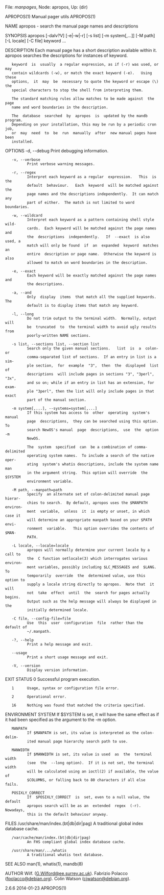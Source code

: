 File: *manpages*,  Node: apropos,  Up: (dir)

APROPOS(1)                    Manual pager utils                    APROPOS(1)



NAME
       apropos - search the manual page names and descriptions

SYNOPSIS
       apropos  [-dalv?V] [-e|-w|-r] [-s list] [-m system[,...]] [-M path] [-L
       locale] [-C file] keyword ...

DESCRIPTION
       Each manual page has a short description available within it.   apropos
       searches the descriptions for instances of keyword.

       keyword  is  usually  a regular expression, as if (-r) was used, or may
       contain wildcards (-w), or match the exact keyword (-e).   Using  these
       options,  it  may  be  necessary to quote the keyword or escape (\) the
       special characters to stop the shell from interpreting them.

       The standard matching rules allow matches to be made against  the  page
       name and word boundaries in the description.

       The  database  searched  by  apropos  is  updated by the mandb program.
       Depending on your installation, this may be run by a periodic cron job,
       or  may  need  to  be  run  manually  after  new manual pages have been
       installed.

OPTIONS
       -d, --debug
              Print debugging information.

       -v, --verbose
              Print verbose warning messages.

       -r, --regex
              Interpret each keyword as a regular  expression.   This  is  the
              default  behaviour.   Each  keyword  will be matched against the
              page names and the descriptions independently.  It can match any
              part of either.  The match is not limited to word boundaries.

       -w, --wildcard
              Interpret each keyword as a pattern containing shell style wild-
              cards.  Each keyword will be matched against the page names  and
              the  descriptions  independently.   If  --exact  is also used, a
              match will only be found  if  an  expanded  keyword  matches  an
              entire  description or page name.  Otherwise the keyword is also
              allowed to match on word boundaries in the description.

       -e, --exact
              Each keyword will be exactly matched against the page names  and
              the descriptions.

       -a, --and
              Only  display  items  that match all the supplied keywords.  The
              default is to display items that match any keyword.

       -l, --long
              Do not trim output to the terminal width.  Normally, output will
              be  truncated  to  the terminal width to avoid ugly results from
              poorly-written NAME sections.

       -s list, --sections list, --section list
              Search only the given manual sections.   list  is  a  colon-  or
              comma-separated list of sections.  If an entry in list is a sim-
              ple section,  for  example  "3",  then  the  displayed  list  of
              descriptions  will include pages in sections "3", "3perl", "3x",
              and so on; while if an entry in list has an extension, for exam-
              ple "3perl", then the list will only include pages in that exact
              part of the manual section.

       -m system[,...], --systems=system[,...]
              If this system has access to  other  operating  system's  manual
              page  descriptions,  they can be searched using this option.  To
              search NewOS's manual  page  descriptions,  use  the  option  -m
              NewOS.

              The  system  specified  can  be a combination of comma-delimited
              operating system names.  To include a search of the native oper-
              ating  system's whatis descriptions, include the system name man
              in the argument string.  This option will override  the  $SYSTEM
              environment variable.

       -M path, --manpath=path
              Specify  an alternate set of colon-delimited manual page hierar-
              chies to search.  By default, apropos uses the $MANPATH environ-
              ment  variable,  unless  it  is empty or unset, in which case it
              will determine an appropriate manpath based on your $PATH  envi-
              ronment  variable.   This option overrides the contents of $MAN-
              PATH.

       -L locale, --locale=locale
              apropos will normally determine your current locale by a call to
              the  C function setlocale(3) which interrogates various environ-
              ment variables, possibly including $LC_MESSAGES and  $LANG.   To
              temporarily  override  the  determined value, use this option to
              supply a locale string directly to apropos.  Note that  it  will
              not  take  effect  until  the  search for pages actually begins.
              Output such as the help message will always be displayed in  the
              initially determined locale.

       -C file, --config-file=file
              Use  this  user  configuration  file  rather than the default of
              ~/.manpath.

       -?, --help
              Print a help message and exit.

       --usage
              Print a short usage message and exit.

       -V, --version
              Display version information.

EXIT STATUS
       0      Successful program execution.

       1      Usage, syntax or configuration file error.

       2      Operational error.

       16     Nothing was found that matched the criteria specified.

ENVIRONMENT
       SYSTEM If $SYSTEM is set, it will have the same effect  as  if  it  had
              been specified as the argument to the -m option.

       MANPATH
              If $MANPATH is set, its value is interpreted as the colon-delim-
              ited manual page hierarchy search path to use.

       MANWIDTH
              If $MANWIDTH is set, its value is used  as  the  terminal  width
              (see  the  --long option).  If it is not set, the terminal width
              will be calculated using an ioctl(2) if available, the value  of
              $COLUMNS, or falling back to 80 characters if all else fails.

       POSIXLY_CORRECT
              If  $POSIXLY_CORRECT  is  set, even to a null value, the default
              apropos search will be as an  extended  regex  (-r).   Nowadays,
              this is the default behaviour anyway.

FILES
       /usr/share/man/index.(bt|db|dir|pag)
              A traditional global index database cache.

       /var/cache/man/index.(bt|db|dir|pag)
              An FHS compliant global index database cache.

       /usr/share/man/.../whatis
              A traditional whatis text database.

SEE ALSO
       man(1), whatis(1), mandb(8)

AUTHOR
       Wilf. (G.Wilford@ee.surrey.ac.uk).
       Fabrizio Polacco (fpolacco@debian.org).
       Colin Watson (cjwatson@debian.org).



2.6.6                             2014-01-23                        APROPOS(1)
